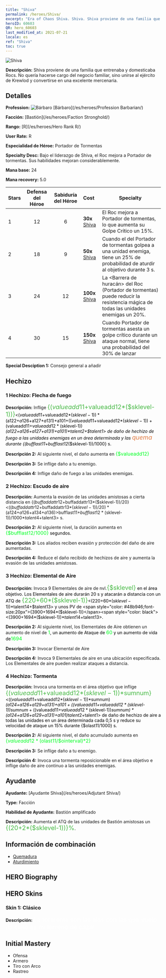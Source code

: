 ```yaml
---
title: "Shiva"
permalink: /heroes/Shiva/
excerpt: "Era of Chaos Shiva. Shiva. Shiva proviene de una familia que entrenaba y domesticaba Rocs. No quería hacerse cargo del negocio familiar, sino unirse al ejército de Krewlod y convertirse en una excelente mercenaria."
heroID: 60603
QR: hero_60603
last_modified_at: 2021-07-21
locale: es
ref: "Shiva"
toc: true
---
```

  ![Shiva](/images/h/h_Shiwa.jpg)

 **Descripción:** Shiva proviene de una familia que entrenaba y domesticaba Rocs. No quería hacerse cargo del negocio familiar, sino unirse al ejército de Krewlod y convertirse en una excelente mercenaria.
## Detalles
 **Profession:** ![Bárbaro](/images/h/h_prof_7.png)  [Bárbaro](/es/heroes/Profession Barbarian/)

 **Facción:** [Bastión](/es/heroes/Faction Stronghold/)

 **Rango:** [R](/es/heroes/Hero Rank R/)

 **User Rate:** R

 **Especialidad de Héroe:** Portador de Tormentas

 **Specialty Desc:** Bajo el liderazgo de Shiva, el Roc mejora a Portador de tormentas. Sus habilidades mejoran considerablemente.

 **Mana base:** 24

 **Mana recovery:** 5.0


  | Stars | Defensa del Héroe | Sabiduría del Héroe | Cost |     Specialty     |
  |---------|:---------------:|:---------------:|:--|--------------------|
  |    1    | 12 | 6 | **30x** [Shiva](/ItemsES/her_376/) | El Roc mejora a Portador de tormentas, lo que aumenta su Golpe Crítico un 15%. |
  |    2    | 18 | 9 | **50x** [Shiva](/ItemsES/her_376/) | Cuando el <Trueno> del Portador de tormentas golpea a una unidad enemiga, tiene un 25% de probabilidad de aturdir al objetivo durante 3 s. |
  |    3    | 24 | 12 | **100x** [Shiva](/ItemsES/her_376/) | La <Barrera de huracán> del Roc (Portador de tormentas) puede reducir la resistencia mágica de todas las unidades enemigas un 20%. |
  |    4    | 30 | 15 | **150x** [Shiva](/ItemsES/her_376/) | Cuando Portador de tormentas asesta un golpe crítico durante un ataque normal, tiene una probabilidad del 30% de lanzar <Rayo> |

 **Special Desciption 1:** Consejo general a añadir

## Hechizo
### 1 Hechizo: Flecha de fuego
 **Descripción:** Inflige <span style="color: #48b946;font-size:20px">{($valueadd11+$valueadd12*($sklevel-1))}</span><span style="color: black"><($valueadd11+$valueadd12*($sklevel-1))*($a122+$a126+$a127+$a131)+$a101+(($valueadd11+$valueadd12*($sklevel-1))+($valueadd11+$valueadd12*($sklevel-1))*($a122+$a126+$a127+$a131)+$a101)*$talent2+$talent1> de daño de hechizo de fuego a las unidades enemigas en un área determinada y las <span style="color: #e07c44;font-size:20px">quema</span><span style="color: black"> durante {($bufflast11+$bufflast12*($sklevel-1))/1000} s.

 **Descripción 2:** Al siguiente nivel, el daño aumenta en <span style="color: #00ff22;font-size:16px">{$valueadd12}</span><span style="color: black">

 **Descripción 3:** Se inflige daño a tu enemigo.

 **Descripción 4:** Inflige daño de fuego a las unidades enemigas.

### 2 Hechizo: Escudo de aire
 **Descripción:** Aumenta la evasión de las unidades amistosas a cierta distancia en {($buffaddattr12+$buffaddattr13*($sklevel-1))/20}<(($buffaddattr12+$buffaddattr13*($sklevel-1))/20)*($a124+$a126+$a134+$a136)>% y les concede inmunidad al daño de hechizos de aire durante <span style="color: #48b946;font-size:20px">{($bufflast11+$bufflast12*($sklevel-1))/1000}</span><span style="color: black"><($bufflast11+$bufflast12*($sklevel-1))/1000*$talent4+$talent3> s.

 **Descripción 2:** Al siguiente nivel, la duración aumenta en <span style="color: #00ff22;font-size:16px">{$bufflast12/1000}</span><span style="color: black"> segundos.

 **Descripción 3:** Los aliados reciben evasión y protección del daño de aire aumentadas.

 **Descripción 4:** Reduce el daño recibido de hechizos de aire y aumenta la evasión de las unidades amistosas.

### 3 Hechizo: Elemental de Aire
 **Descripción:** Invoca 9 Elementales de aire de nvl.<span style="color: #48b946;font-size:20px">{$sklevel}</span><span style="color: black"> en el área objetivo. Los Elementales de aire durarán 20 s y atacarán a distancia con un ATQ de <span style="color: #48b946;font-size:20px">{220+60*($sklevel-1)}</span><span style="color: black"><(220+60*($sklevel-1))*$talent14+$talent13> y unos PV de <span style="color: #48b946;font-size:20px">{3900+1694*($sklevel-1)}</span><span style="color: black"><(3900+1694*($sklevel-1))*$talent14+$talent13>.

 **Descripción 2:** Al siguiente nivel, los Elementales de Aire obtienen un aumento de nivel de <span style="color: #00ff22;font-size:16px">1</span><span style="color: black">, un aumento de Ataque de <span style="color: #00ff22;font-size:16px">60</span><span style="color: black"> y un aumento de vida de<span style="color: #00ff22;font-size:16px">1694</span><span style="color: black">

 **Descripción 3:** Invocar Elemental de Aire

 **Descripción 4:** Invoca 9 Elementales de aire en una ubicación especificada. Los Elementales de aire pueden realizar ataques a distancia.

### 4 Hechizo: Tormenta
 **Descripción:** Invoca una tormenta en el área objetivo que inflige <span style="color: #48b946;font-size:20px">{($valueadd11+$valueadd12*($sklevel-1))*$sumnum}</span><span style="color: black"><(($valueadd11+$valueadd12*($sklevel-1))*$sumnum)*($a124+$a126+$a129+$a131)+$a101+(($valueadd11+$valueadd12*($sklevel-1))*$sumnum+(($valueadd11+$valueadd12*($sklevel-1))*$sumnum)*($a124+$a126+$a129+$a131)+$a101)*$talent2+$talent1> de daño de hechizo de aire a todas las unidades en un área determinada cada 0,5 s y reduce su velocidad de ataque un 15% durante {$olast11/1000} s.

 **Descripción 2:** Al siguiente nivel, el daño acumulado aumenta en <span style="color: #00ff22;font-size:16px">{$valueadd12*($olast11/$ointerval)*2}</span><span style="color: black">

 **Descripción 3:** Se inflige daño a tu enemigo.

 **Descripción 4:** Invoca una tormenta reposicionable en el área objetivo e inflige daño de aire continuo a las unidades enemigas.


## Ayudante

 **Ayudante:**  [Ayudante Shiva](/es/heroes/Adjutant Shiva/) 

 **Type:**  Facción 

 **Habilidad de Ayudante:**  Bastión amplificado 

 **Descripción:** Aumenta el ATQ de las unidades de Bastión amistosas un <span style="color: #48b946;font-size:20px">{(20+2*($sklevel-1))}%</span><span style="color: black">.

## Información de combinación

* [Quemadura](/es/combination/Quemadura/) 
* [Aturdimiento](/es/combination/Aturdimiento/) 

## HERO Biography

## HERO Skins
### Skin 1: **Clásico**

 **Descripción:** <span style="color: #ffffff;font-size:20px">La tormenta son las alas con las que vuelo. ¡El cielo es mi terreno de caza! </span>



## Initial Mastery
   - Ofensa
   - Armero
   - Tiro con Arco
   - Rastreo
